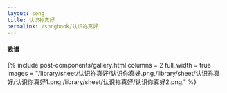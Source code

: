 ```yaml
---
layout: song
title: 认识祢真好
permalink: /songbook/认识祢真好
---
```


#### 歌谱

{% include post-components/gallery.html
    columns = 2
    full_width = true
    images = "/library/sheet/认识祢真好/认识你真好.png,/library/sheet/认识祢真好/认识你真好1.png,/library/sheet/认识祢真好/认识你真好2.png,"
%}
